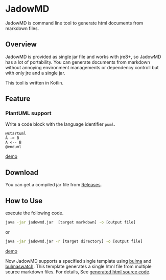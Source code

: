 JadowMD
===

JadowMD is command line tool to generate html documents from markdown files.


Overview
---

JadowMD is provided as single jar file and works with jre8+,
so JadowMD has a lot of portability.
You can generate documents from markdown without annoying environment managements or dependency controll but with only jre and a single jar.

This tool is written in Kotlin.

Feature
---

### PlantUML support

Write a code block with the language identifier `puml`.

```puml
@startuml
A -> B
A <-- B
@enduml
```
[demo](https://osjupiter.github.io/JadowMD/demos/jadodoc.html)


Download
---

You can get a compiled jar file from [Releases](https://github.com/osjupiter/JadowMD/releases).

How to Use
---

execute the following code.

```cmd
java -jar jadowmd.jar  [target markdown] -o [output file]
```

or

```cmd
java -jar jadowmd.jar -r [target directory] -o [output file]
```


[demo](https://osjupiter.github.io/JadowMD/demos/jadodoc.html) 


Now JadowMD supports a specified single template using [bulma](https://bulma.io/) and [bulmaswatch](https://jenil.github.io/bulmaswatch/).
This template generates a single html file from multiple source markdown files.
For details, See [generated html source code](https://github.com/osjupiter/JadowMD/blob/master/docs/demos/jadodoc.html).


